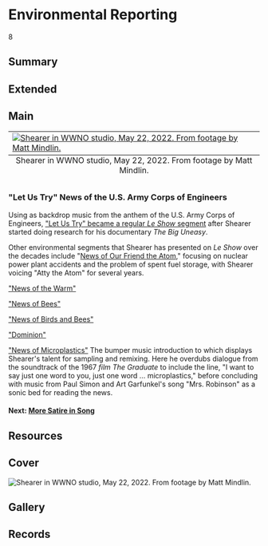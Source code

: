 # Environmental Reporting

8

## Summary

## Extended

## Main

<table class="exhibit-image half-image">
<caption align="bottom" class="exhibit-caption">Shearer in WWNO studio, May 22, 2022. From footage by Matt Mindlin.</caption>
<tr><td><a href="https://s3.amazonaws.com/americanarchive.org/exhibits/Snap5.png" target="_blank"><img src="https://s3.amazonaws.com/americanarchive.org/exhibits/Snap5.png" class="big-image" alt="Shearer in WWNO studio, May 22, 2022. From footage by Matt Mindlin."/></a></td></tr>
</table>

### "Let Us Try" News of the U.S. Army Corps of Engineers

Using as backdrop music from the anthem of the U.S. Army Corps of Engineers, ["Let Us Try" became a regular *Le Show* segment](https://americanarchive.org/catalog/cpb-aacip-798b2078b65?start=2205.21&end=2350.45) after Shearer started doing research for his documentary *The Big Uneasy*.

Other environmental segments that Shearer has presented on *Le Show* over the decades include "[News of Our Friend the Atom](https://americanarchive.org/catalog/cpb-aacip-89498abe4f5?start=826.54&end=1114.01)," focusing on nuclear power plant accidents and the problem of spent fuel storage, with Shearer voicing "Atty the Atom" for several years.

["News of the Warm"](https://americanarchive.org/catalog/cpb-aacip-c5205cee5fe?start=1917.51&end=2074.2)

["News of Bees"](https://americanarchive.org/catalog/cpb-aacip-bc88e87437c?start=258.92&end=704.15)

["News of Birds and Bees"](https://americanarchive.org/catalog/cpb-aacip-7e03a531cca?start=626.23&end=876.73)

["Dominion"](https://americanarchive.org/catalog/cpb-aacip-e7947c92944?start=1673.14&end=2071.59)

["News of Microplastics"](https://americanarchive.org/catalog/cpb-aacip-f4b07301409?start=990.22&end=1384.67)
The bumper music introduction to which displays Shearer's talent for sampling and remixing. Here he overdubs dialogue from the soundtrack of the 1967 *film The Graduate* to include the line, "I want to say just one word to you, just one word … microplastics," before concluding with music from Paul Simon and Art Garfunkel's song "Mrs. Robinson" as a sonic bed for reading the news.

#### Next: [More Satire in Song](/exhibits/le-show/4-5-more-satire-in-song)

## Resources

## Cover
 <img title="Cover Image" alt="Shearer in WWNO studio, May 22, 2022. From footage by Matt Mindlin." src="https://s3.amazonaws.com/americanarchive.org/exhibits/Snap5.png">

## Gallery

## Records
